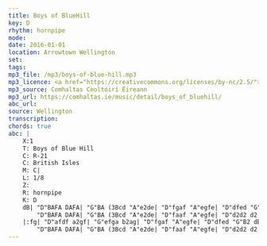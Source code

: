 ```yaml
---
title: Boys of BlueHill
key: D
rhythm: hornpipe
mode:
date: 2016-01-01
location: Arrowtown Wellington
set:
tags:
mp3_file: /mp3/boys-of-blue-hill.mp3
mp3_licence: <a href="https://creativecommons.org/licenses/by-nc/2.5/">CC-BY-NC-2.5</a>
mp3_source: Comhaltas Ceoltóirí Éireann
mp3_url: https://comhaltas.ie/music/detail/boys_of_bluehill/
abc_url:
source: Wellington
transcription:
chords: true
abc: |
    X:1
    T: Boys of Blue Hill
    C: R-21
    C: British Isles
    M: C|
    L: 1/8
    Z:
    R: hornpipe
    K: D
    dB| "D"BAFA DAFA| "G"BA (3Bcd "A"e2de| "D"fgaf "A"egfe| "D"dfed "G"B2dB|
        "D"BAFA DAFA| "G"BA (3Bcd "A"e2de| "D"faaf "A"egfe| "D"d2d2 d2 :|
    |:fg| "D"afdf a2gf| "G"efga b2ag| "D"fgaf "A"egfe| "D"dfed "G"B2 dB |
        "D"BAFA DAFA| "G"BA (3Bcd "A"e2de| "D"faaf "A"egfe| "D"d2d2 d2 :|
---
```

